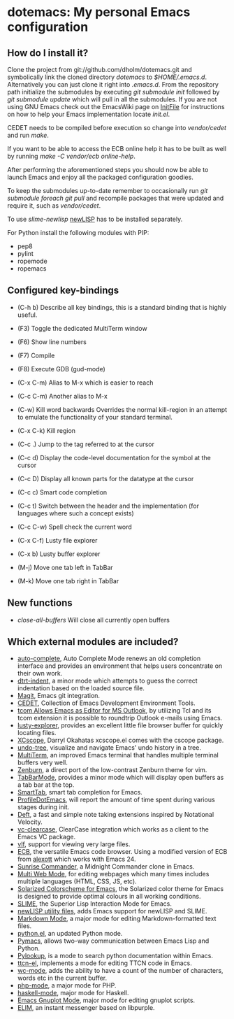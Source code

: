 dotemacs: My personal Emacs configuration
=========================================

How do I install it?
--------------------

Clone the project from git://github.com/dholm/dotemacs.git and symbolically link
the cloned directory *dotemacs* to *$HOME/.emacs.d*. Alternatively you
can just clone it right into *.emacs.d*. From the repository path
initialize the submodules by executing *git submodule init* followed by
*git submodule update* which will pull in all the submodules. If you are
not using GNU Emacs check out the EmacsWiki page on
[InitFile](http://www.emacswiki.org/emacs/InitFile) for instructions on how to
help your Emacs implementation locate *init.el*.

CEDET needs to be compiled before execution so change into *vendor/cedet* and
run *make*.

If you want to be able to access the ECB online help it has to be built as well
by running *make -C vendor/ecb online-help*.

After performing the aforementioned steps you should now be able to launch Emacs
and enjoy all the packaged configuration goodies.

To keep the submodules up-to-date remember to occasionally run *git submodule
foreach git pull* and recompile packages that were updated and require it,
such as *vendor/cedet*.

To use *slime-newlisp* [newLISP](http://www.newlisp.org/) has to be installed
separately.

For Python install the following modules with PIP:
 * pep8
 * pylint
 * ropemode
 * ropemacs


Configured key-bindings
-----------------------
 * (C-h b) Describe all key bindings, this is a standard binding that is highly
   useful.

 * (F3) Toggle the dedicated MultiTerm window
 * (F6) Show line numbers
 * (F7) Compile
 * (F8) Execute GDB (gud-mode)
 * (C-x C-m) Alias to M-x which is easier to reach
 * (C-c C-m) Another alias to M-x
 * (C-w) Kill word backwards
   Overrides the normal kill-region in an attempt to emulate the functionality
   of your standard terminal.
 * (C-x C-k) Kill region
 * (C-c .) Jump to the tag referred to at the cursor
 * (C-c d) Display the code-level documentation for the symbol at the cursor
 * (C-c D) Display all known parts for the datatype at the cursor
 * (C-c c) Smart code completion
 * (C-c t) Switch between the header and the implementation (for languages where
   such a concept exists)
 * (C-c C-w) Spell check the current word
 * (C-x C-f) Lusty file explorer
 * (C-x b) Lusty buffer explorer

 * (M-j) Move one tab left in TabBar
 * (M-k) Move one tab right in TabBar


New functions
-------------
 * *close-all-buffers* Will close all currently open buffers


Which external modules are included?
------------------------------------

 * [auto-complete](http://cx4a.org/software/auto-complete/), Auto Complete Mode
   renews an old completion interface and provides an environment that helps
   users concentrate on their own work.
 * [dtrt-indent](http://savannah.nongnu.org/projects/dtrt-indent/), a minor
   mode which attempts to guess the correct indentation based on the loaded
   source file.
 * [Magit](http://philjackson.github.com/magit/), Emacs git integration.
 * [CEDET](http://cedet.sourceforge.net/), Collection of Emacs Development
   Environment Tools.
 * [tcom Allows Emacs as Editor for MS Outlook](http://wiki.tcl.tk/9198), by
   utilizing Tcl and its tcom extension it is possible to roundtrip Outlook
   e-mails using Emacs.
 * [lusty-explorer](http://www.emacsmirror.org/package/lusty-explorer.html),
   provides an excellent little file browser buffer for quickly locating files.
 * [XCscope](http://cscope.sourceforge.net/), Darryl Okahatas xcscope.el comes
   with the cscope package.
 * [undo-tree](http://www.dr-qubit.org/emacs.php), visualize and navigate
   Emacs' undo history in a tree.
 * [MultiTerm](http://www.emacswiki.org/MultiTerm), an improved Emacs terminal
   that handles multiple terminal buffers very well.
 * [Zenburn](http://github.com/bbatsov/zenburn-emacs), a direct port of the
   low-contrast Zenburn theme for vim.
 * [TabBarMode](http://www.emacswiki.org/emacs/TabBarMode), provides a minor
   mode which will display open buffers as a tab bar at the top.
 * [SmartTab](http://github.com/genehack/smart-tab), smart tab completion for
   Emacs.
 * [ProfileDotEmacs](http://www.emacswiki.org/emacs/ProfileDotEmacs), will
   report the amount of time spent during various stages during init.
 * [Deft](http://jblevins.org/projects/deft/), a fast and simple note taking
   extensions inspired by Notational Velocity.
 * [vc-clearcase](http://code.google.com/p/vc-clearcase/), ClearCase
   integration which works as a client to the Emacs VC package.
 * [vlf](http://www.emacswiki.org/emacs/vlf.el), support for viewing very
   large files.
 * [ECB](http://ecb.sourceforge.net/), the versatile Emacs code browser. Using
   a modified version of ECB from [alexott](https://github.com/alexott/ecb)
   which works with Emacs 24.
 * [Sunrise Commander](http://www.emacswiki.org/emacs/Sunrise_Commander), a
   Midnight Commander clone in Emacs.
 * [Multi Web Mode](https://github.com/fgallina/multi-web-mode), for editing
   webpages which many times includes multiple languages (HTML, CSS, JS, etc).
 * [Solarized Colorscheme for Emacs](https://github.com/sellout/emacs-color-theme-solarized),
   the Solarized color theme for Emacs is designed to provide optimal colours
   in all working conditions.
 * [SLIME](http://common-lisp.net/project/slime/), the Superior Lisp
   Interaction Mode for Emacs.
 * [newLISP utility files](https://github.com/kosh04/newlisp-files), adds Emacs
   support for newLISP and SLIME.
 * [Markdown Mode](http://jblevins.org/projects/markdown-mode), a major mode
   for editing Markdown-formatted text files.
 * [python.el](https://github.com/fgallina/python.el), an updated Python mode.
 * [Pymacs](http://pymacs.progiciels-bpi.ca/), allows two-way communication
   between Emacs Lisp and Python.
 * [Pylookup](http://taesoo.org/proj/pylookup.html), is a mode to search python
   documentation within Emacs.
 * [ttcn-el](http://people.debian.org/~debacle/ttcn-free/), implements a mode
   for editing TTCN code in Emacs.
 * [wc-mode](http://www.emacswiki.org/emacs/WordCountMode), adds the ability
   to have a count of the number of characters, words etc in the current
   buffer.
 * [php-mode](https://github.com/ejmr/php-mode), a major mode for PHP.
 * [haskell-mode](https://github.com/haskell/haskell-mode), major mode for
   Haskell.
 * [Emacs Gnuplot Mode](http://astro.berkeley.edu/~mkmcc/software/gnuplot-mode.html),
   major mode for editing gnuplot scripts.
 * [ELIM](https://savannah.nongnu.org/projects/elim), an instant messenger
   based on libpurple.
